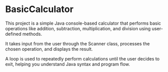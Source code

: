 # BasicCalculator
This project is a simple Java console-based calculator that performs basic operations like addition, subtraction, multiplication, and division using user-defined methods.

It takes input from the user through the Scanner class, processes the chosen operation, and displays the result. 

A loop is used to repeatedly perform calculations until the user decides to exit, helping you understand Java syntax and program flow.
